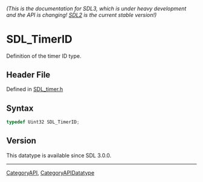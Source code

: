 ###### (This is the documentation for SDL3, which is under heavy development and the API is changing! [SDL2](https://wiki.libsdl.org/SDL2/) is the current stable version!)
# SDL_TimerID

Definition of the timer ID type.

## Header File

Defined in [SDL_timer.h](https://github.com/libsdl-org/SDL/blob/main/include/SDL3/SDL_timer.h)

## Syntax

```c
typedef Uint32 SDL_TimerID;
```

## Version

This datatype is available since SDL 3.0.0.

----
[CategoryAPI](CategoryAPI), [CategoryAPIDatatype](CategoryAPIDatatype)

